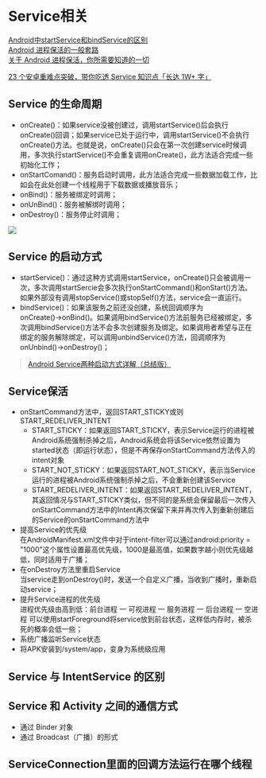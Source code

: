 # Service相关

[Android中startService和bindService的区别](https://www.jianshu.com/p/d870f99b675c)  
[Android 进程保活的一般套路](https://juejin.im/entry/58acf391ac502e007e9a0a11)  
[关于 Android 进程保活，你所需要知道的一切](https://www.jianshu.com/p/63aafe3c12af)

[23 个安卓重难点突破，带你吃透 Service 知识点「长达 1W+ 字」](https://juejin.im/post/5dbe43cf518825244b38a6c8)

## Service 的生命周期

* onCreate()：如果service没被创建过，调用startService()后会执行onCreate()回调；如果service已处于运行中，调用startService()不会执行onCreate()方法。也就是说，onCreate()只会在第一次创建service时候调用，多次执行startService()不会重复调用onCreate()，此方法适合完成一些初始化工作；
* onStartComand()：服务启动时调用，此方法适合完成一些数据加载工作，比如会在此处创建一个线程用于下载数据或播放音乐；
* onBind()：服务被绑定时调用；
* onUnBind()：服务被解绑时调用；
* onDestroy()：服务停止时调用；

![](https://developer.android.google.cn/images/service_lifecycle.png)

## Service 的启动方式

* startService()：通过这种方式调用startService，onCreate()只会被调用一次，多次调用startSercie会多次执行onStartCommand()和onStart()方法。如果外部没有调用stopService()或stopSelf()方法，service会一直运行。
* bindService()：如果该服务之前还没创建，系统回调顺序为onCreate()→onBind()。如果调用bindService()方法前服务已经被绑定，多次调用bindService()方法不会多次创建服务及绑定。如果调用者希望与正在绑定的服务解除绑定，可以调用unbindService()方法，回调顺序为onUnbind()→onDestroy()；

> [Android Service两种启动方式详解（总结版）](https://www.jianshu.com/p/4c798c91a613)

## Service保活

* onStartCommand方法中，返回START_STICKY或则START_REDELIVER_INTENT
  * START_STICKY：如果返回START_STICKY，表示Service运行的进程被Android系统强制杀掉之后，Android系统会将该Service依然设置为started状态（即运行状态），但是不再保存onStartCommand方法传入的intent对象
  * START_NOT_STICKY：如果返回START_NOT_STICKY，表示当Service运行的进程被Android系统强制杀掉之后，不会重新创建该Service
  * START_REDELIVER_INTENT：如果返回START_REDELIVER_INTENT，其返回情况与START_STICKY类似，但不同的是系统会保留最后一次传入onStartCommand方法中的Intent再次保留下来并再次传入到重新创建后的Service的onStartCommand方法中
* 提高Service的优先级  
  在AndroidManifest.xml文件中对于intent-filter可以通过android:priority = "1000"这个属性设置最高优先级，1000是最高值，如果数字越小则优先级越低，同时适用于广播；
* 在onDestroy方法里重启Service  
  当service走到onDestroy()时，发送一个自定义广播，当收到广播时，重新启动service；
* 提升Service进程的优先级  
  进程优先级由高到低：前台进程 一 可视进程 一 服务进程 一 后台进程 一 空进程 可以使用startForeground将service放到前台状态，这样低内存时，被杀死的概率会低一些；
* 系统广播监听Service状态
* 将APK安装到/system/app，变身为系统级应用

## Service 与 IntentService 的区别
## Service 和 Activity 之间的通信方式
  * 通过 Binder 对象
  * 通过 Broadcast（广播）的形式

## ServiceConnection里面的回调方法运行在哪个线程